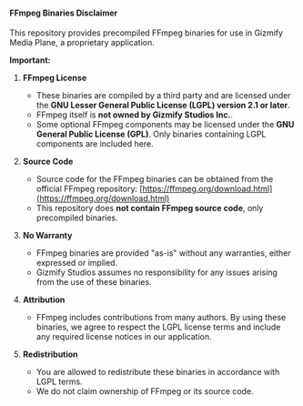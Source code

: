 #### FFmpeg Binaries Disclaimer

This repository provides precompiled FFmpeg binaries for use in Gizmify Media Plane, a proprietary application. 

**Important:**

1. **FFmpeg License**
   - These binaries are compiled by a third party and are licensed under the **GNU Lesser General Public License (LGPL) version 2.1 or later**.
   - FFmpeg itself is **not owned by Gizmify Studios Inc.**.
   - Some optional FFmpeg components may be licensed under the **GNU General Public License (GPL)**. Only binaries containing LGPL components are included here.

2. **Source Code**
   - Source code for the FFmpeg binaries can be obtained from the official FFmpeg repository: [https://ffmpeg.org/download.html](https://ffmpeg.org/download.html)
   - This repository does **not contain FFmpeg source code**, only precompiled binaries.

3. **No Warranty**
   - FFmpeg binaries are provided "as-is" without any warranties, either expressed or implied.
   - Gizmify Studios assumes no responsibility for any issues arising from the use of these binaries.

4. **Attribution**
   - FFmpeg includes contributions from many authors. By using these binaries, we agree to respect the LGPL license terms and include any required license notices in our application.

5. **Redistribution**
   - You are allowed to redistribute these binaries in accordance with LGPL terms.
   - We do not claim ownership of FFmpeg or its source code.